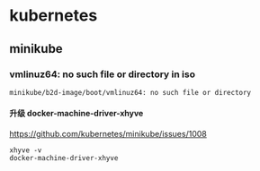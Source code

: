 # kubernetes
## minikube
### vmlinuz64: no such file or directory in iso
```
minikube/b2d-image/boot/vmlinuz64: no such file or directory
```
#### 升级 docker-machine-driver-xhyve
https://github.com/kubernetes/minikube/issues/1008
```
xhyve -v
docker-machine-driver-xhyve
```